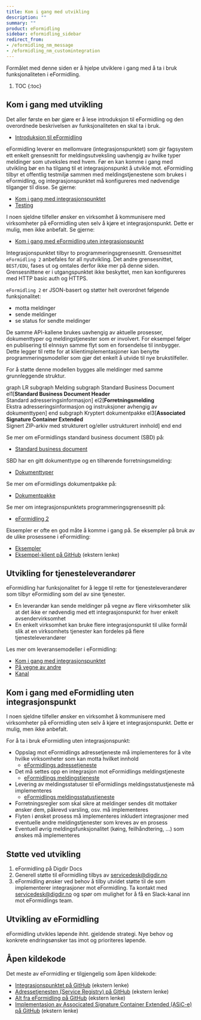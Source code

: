 ```yaml
---
title: Kom i gang med utvikling
description: ""
summary: ""
product: eFormidling
sidebar: eformidling_sidebar
redirect_from:
- /eformidling_nm_message
- /eformidling_nm_customintegration
---
```


Formålet med denne siden er å hjelpe utviklere i gang med å ta i bruk funksjonaliteten i eFormidling.

1. TOC 
{:toc}

## Kom i gang med utvikling

Det aller første en bør gjøre er å lese introduksjon til eFormidling og den overordnede beskrivelsen av funksjonaliteten
en skal ta i bruk.

- [Introduksjon til eFormidling](../Introduksjon/)

eFormidling leverer en mellomvare (integrasjonspunktet) som gir fagsystem ett enkelt grensesnitt for meldingsutveksling
uavhengig av hvilke typer meldinger som utveksles med hvem. Før en kan komme i gang med utvikling bør en ha tilgang til
et integrasjonspunkt å utvikle mot. eFormidling tilbyr et offentlig testmiljø sammen med meldingstjenestene som brukes i
eFormidling, og integrasjonspunktet må konfigureres med nødvendige tilganger til disse. Se gjerne:

- [Kom i gang med integrasjonspunktet](../installasjon/)
- [Testing](../Testing/)

I noen sjeldne tilfeller ønsker en virksomhet å kommunisere med virksomheter på eFormidling uten selv å kjøre et
integrasjonspunkt. Dette er mulig, men ikke anbefalt. Se gjerne:

- [Kom i gang med eFormidling uten integrasjonspunkt](#kom-i-gang-med-eformidling-uten-integrasjonspunkt)

Integrasjonspunktet tilbyr to programmeringsgrensesnitt. Grensesnittet `eFormidling 2` anbefales for all nyutvikling.
Det andre grensesnittet, `BEST/EDU`, fases ut og omtales derfor ikke mer på denne siden. Grensesnittene er i
utgangspunktet ikke beskyttet, men kan konfigureres med HTTP basic auth og HTTPS.

`eFormidling 2` er JSON-basert og støtter helt overordnet følgende funksjonalitet:

- motta meldinger
- sende meldinger
- se status for sendte meldinger

De samme API-kallene brukes uavhengig av aktuelle prosesser, dokumenttyper og meldingstjenester som er involvert. For
eksempel følger en publisering til eInnsyn samme flyt som en forsendelse til innbygger. Dette legger til rette for at
klientimplementasjoner kan benytte programmeringsmodeller som gjør det enkelt å utvide til nye brukstilfeller.   

For å støtte denne modellen bygges alle meldinger med samme grunnleggende struktur.

<div class="mermaid">
graph LR
subgraph Melding
  subgraph Standard Business Document 
    el1[<b>Standard Business Document Header</b><br>Standard adresseringsinformasjon]  
    el2[<b>Forretningsmelding</b><br>Ekstra adresseringsinformasjon og instruksjoner avhengig av dokumenttypen]
  end
  subgraph Kryptert dokumentpakke
    el3[<b>Associated Signature Container Extended</b><br>Signert ZIP-arkiv med strukturert og/eller ustrukturert innhold]
  end
end
</div>

Se mer om eFormidlings standard business document (SBD) på:

- [Standard business document](Dokumenttyper/standard_sbd)

SBD har en gitt dokumenttype og en tilhørende forretningsmelding:

- [Dokumenttyper](Dokumenttyper/)

Se mer om eFormidlings dokumentpakke på:

- [Dokumentpakke](Dokumenttyper/standard_dokumentpakke)

Se mer om integrasjonspunktets programmeringsgrensesnitt på:

- [eFormidling 2](integrasjonspunkt_eformidling2_api)

Eksempler er ofte en god måte å komme i gang på. Se eksempler på bruk av de ulike prosessene i eFormidling:

- [Eksempler](eksempler)
- [Eksempel-klient på GitHub](https://github.com/felleslosninger/efm-eformidling-klient) (ekstern lenke)

## Utvikling for tjenesteleverandører

eFormidling har funksjonalitet for å legge til rette for tjenesteleverandører som tilbyr eFormidling som del av sine
tjenester.

- En leverandør kan sende meldinger på vegne av flere virksomheter slik at det ikke er nødvendig med ett
integrasjonspunkt for hver enkelt avsendervirksomhet
- En enkelt virksomhet kan bruke flere integrasjonspunkt til ulike formål slik at en virksomhets tjenester kan fordeles
på flere tjenesteleverandører

Les mer om leveransemodeller i eFormidling:

- [Kom i gang med integrasjonspunktet](../installasjon/)
- [På vegne av andre](pa_vegne_av)
- [Kanal](kanal)

## Kom i gang med eFormidling uten integrasjonspunkt

I noen sjeldne tilfeller ønsker en virksomhet å kommunisere med virksomheter på eFormidling uten selv å kjøre et
integrasjonspunkt. Dette er mulig, men ikke anbefalt.

For å ta i bruk eFormidling uten integrasjonspunkt:

- Oppslag mot eFormidlings adressetjeneste må implementeres for å vite hvilke virksomheter som kan motta hvilket innhold
  - [eFormidlings adressetjeneste](serviceregistry_api)
- Det må settes opp en integrasjon mot eFormidlings meldingstjeneste
   - [eFormidlings meldingstjeneste](Meldingstjenester/eformidlings_meldingstjeneste)
- Levering av meldingsstatuser til eFormidlings meldingsstatustjeneste må implementeres
   - [eFormidlings meldingsstatustjeneste](meldingsstatus_api)
- Forretningsregler som skal sikre at meldinger sendes dit mottaker ønsker dem, påkrevd varsling, osv. må implementeres
- Flyten i ønsket prosess må implementeres inkludert integrasjoner med eventuelle andre meldingstjenester som kreves av
en prosess
- Eventuell øvrig meldingsfunksjonalitet (køing, feilhåndtering, ...) som ønskes må implementeres

## Støtte ved utvikling

1. eFormidling på Digdir Docs
2. Generell støtte til eFormidling tilbys av servicedesk@digdir.no
3. eFormidling ønsker ved behov å tilby utvidet støtte til de som implementerer integrasjoner mot eFormidling. Ta
   kontakt med servicedesk@digdir.no og spør om mulighet for å få en Slack-kanal inn mot eFormidlings team.

## Utvikling av eFormidling

eFormidling utvikles løpende ihht. gjeldende strategi. Nye behov og konkrete endringsønsker tas imot og prioriteres 
løpende.

## Åpen kildekode

Det meste av eFormidling er tilgjengelig som åpen kildekode:

- [Integrasjonspunktet på GitHub](https://github.com/felleslosninger/efm-integrasjonspunkt) (ekstern lenke)
- [Adressetjenesten (Service Registry) på GitHub](https://github.com/felleslosninger/efm-service-registry) (ekstern lenke)
- [Alt fra eFormidling på GitHub](https://github.com/orgs/felleslosninger/repositories?language=&q=efm-&sort=&type=all) (ekstern lenke)
- [Implementasjon av Associcated Signature Container Extended (ASiC-e) på GitHub](https://github.com/difi/asic) (ekstern lenke)
